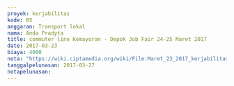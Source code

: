```yaml
---
proyek: kerjabilitas
kode: B5
anggaran: Transport lokal
nama: Anda Pradyta
title: commuter line Kemayoran - Depok Job Fair 24-25 Maret 2017
date: 2017-03-23
biaya: 4000
nota: "https://wiki.ciptamedia.org/wiki/File:Maret_23_2017_kerjabilitas_B5_commuter_anda781.jpg"
tanggalpelunasan: 2017-03-27
notapelunasan:
---
```

